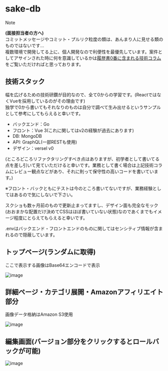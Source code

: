 # sake-db
> [!NOTE]
> **(面接担当者の方へ)** <br>
> コミットメッセージやコミット・プルリク粒度の類は、あんまり人に見せる類のものではないです...<br>
> 複数環境で開発してる上に、個人開発なので利便性を最優先しています。案件としてアサインされた時に何を意識しているかは[履歴書0番に含まれる技術コラム](https://github.com/t-moriyama-r/review_doc/blob/main/README.md)をご覧いただければと思っております。

## 技術スタック
幅を広げるための技術研鑽が目的なので、全て0からの学習です。(ReactではなくVueを採用しているのがその理由です)<br>
独学で0から書いてもそれなりのものは自分で調べて生み出せるというサンプルとして参考にしてもらえると幸いです。<br>

- バックエンド：Go
- フロント：Vue 3(これに関してはv2の経験が過去にあります)
- DB: MongoDB
- API: GraphQL(一部RESTも使用)
- デザイン：versel v0


(ところどころリファクタリングすべき点はありますが、初学者として書いてる点を差し引いて見ていただけると幸いです。業務として書く場合は上記技術コラムにレビュー観点などがあり、それに則って保守性の高いコードを書いています。)

※フロント・バックともにテストは今のところ書いてないですが、業務経験としてはあるので気にしないで下さい。

スクショも数ヶ月前のもので更新止まってますし、デザイン面も完全なモック(おおまかな配置だけ決めてCSSはほぼ書いていない状態)なのであくまでもイメージ程度にとらえてもらえると幸いです。

.envはバックエンド・フロントエンドのものに関してはセンシティブ情報が含まれるので隠蔽しています。

## トップページ(ランダムに取得)

ここで表示する画像はBase64エンコードで表示

![image](https://github.com/user-attachments/assets/2f77c46e-9a65-4ca8-a9a9-e9c946c7266b)

## 詳細ページ・カテゴリ展開・Amazonアフィリエイト部分
画像データ格納はAmazon S3使用

![image](https://github.com/user-attachments/assets/2103d44c-091b-45e5-bc5c-e0686f672918)

## 編集画面(バージョン部分をクリックするとロールバックが可能)

![image](https://github.com/user-attachments/assets/c12a9f88-1ff1-4900-924b-e162fc845d6b)
